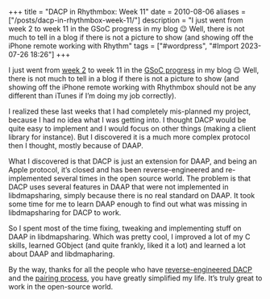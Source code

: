 +++
title = "DACP in Rhythmbox: Week 11"
date = 2010-08-06
aliases = ["/posts/dacp-in-rhythmbox-week-11/"]
description = "I just went from week 2 to week 11 in the GSoC progress in my blog 😉 Well, there is not much to tell in a blog if there is not a picture to show (and showing off the iPhone remote working with Rhythm"
tags = ["#wordpress", "#Import 2023-07-26 18:26"]
+++

<p>I just went from <a href="http://arosenfeld.wordpress.com/2010/06/07/dacp-in-rhythmbox-week-2/">week 2</a> to week 11 in the <a href="http://live.gnome.org/SummerOfCode2010/AlexandreRosenfeld_Rhythmbox">GSoC progress</a> in my blog 😉 Well, there is not much to tell in a blog if there is not a picture to show (and showing off the iPhone remote working with Rhythmbox should not be any different than iTunes if I&#8217;m doing my job correctly).</p>
<p>I realized these last weeks that I had completely mis-planned my project, because I had no idea what I was getting into. I thought DACP would be quite easy to implement and I would focus on other things (making a client library for instance). But I discovered it is a much more complex protocol then I thought, mostly because of DAAP.</p>
<p>What I discovered is that DACP is just an extension for DAAP, and being an Apple protocol, it&#8217;s closed and has been reverse-engineered and re-implemented several times in the open source world. The problem is that DACP uses several features in DAAP that were not implemented in libdmapsharing, simply because there is no real standard on DAAP. It took some time for me to learn DAAP enough to find out what was missing in libdmapsharing for DACP to work.</p>
<p>So I spent most of the time fixing, tweaking and implementing stuff on DAAP in libdmapsharing. Which was pretty cool, I improved a lot of my C skills, learned GObject (and quite frankly, liked it a lot) and learned a lot about DAAP and libdmapharing.</p>
<p>By the way, thanks for all the people who have <a href="http://dacp.jsharkey.org/">reverse-engineered DACP</a> and the <a href="http://jsharkey.org/blog/2009/06/21/itunes-dacp-pairing-hash-is-broken/">pairing process</a>, you have greatly simplified my life. It&#8217;s truly great to work in the open-source world.</p>